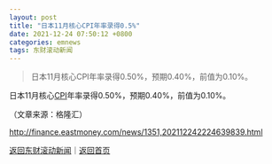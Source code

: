 ```yaml
---
layout: post
title: "日本11月核心CPI年率录得0.5%"
date: 2021-12-24 07:50:12 +0800
categories: emnews
tags: 东财滚动新闻
---
```

> 日本11月核心CPI年率录得0.50%，预期0.40%，前值为0.10%。

<p>日本11月核心<span id="Info.336"><a href="http://data.eastmoney.com/cjsj/cpi.html" class="infokey">CPI</a></span>年率录得0.50%，预期0.40%，前值为0.10%。</p><p class="em_media">（文章来源：格隆汇）</p>

<http://finance.eastmoney.com/news/1351,202112242224639839.html>

[返回东财滚动新闻](//finews.withounder.com/emnews/)｜[返回首页](//finews.withounder.com/)